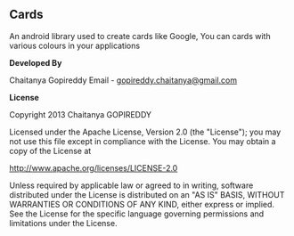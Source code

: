 Cards
-------
An android library used to create cards like Google, You can cards with various colours in your applications

**Developed By**

Chaitanya Gopireddy Email - gopireddy.chaitanya@gmail.com

**License**

Copyright 2013 Chaitanya GOPIREDDY

Licensed under the Apache License, Version 2.0 (the "License"); you may not use this file except in compliance with the License. You may obtain a copy of the License at

http://www.apache.org/licenses/LICENSE-2.0

Unless required by applicable law or agreed to in writing, software distributed under the License is distributed on an "AS IS" BASIS, WITHOUT WARRANTIES OR CONDITIONS OF ANY KIND, either express or implied. See the License for the specific language governing permissions and limitations under the License.
